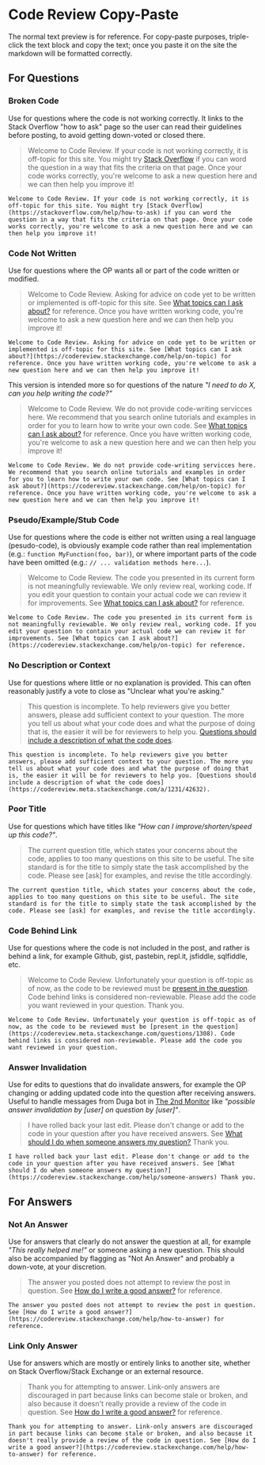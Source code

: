 # Code Review Copy-Paste

The normal text preview is for reference. For copy-paste purposes, triple-click the text block and copy the text; once you paste it on the site the markdown will be formatted correctly.

## For Questions

### Broken Code

Use for questions where the code is not working correctly. It links to the Stack Overflow "how to ask" page so the user can read their guidelines before posting, to avoid getting down-voted or closed there.

> Welcome to Code Review. If your code is not working correctly, it is off-topic for this site. You might try [Stack Overflow](https://stackoverflow.com/help/how-to-ask) if you can word the question in a way that fits the criteria on that page. Once your code works correctly, you're welcome to ask a new question here and we can then help you improve it!

```
Welcome to Code Review. If your code is not working correctly, it is off-topic for this site. You might try [Stack Overflow](https://stackoverflow.com/help/how-to-ask) if you can word the question in a way that fits the criteria on that page. Once your code works correctly, you're welcome to ask a new question here and we can then help you improve it!
```

### Code Not Written

Use for questions where the OP wants all or part of the code written or modified. 

> Welcome to Code Review. Asking for advice on code yet to be written or implemented is off-topic for this site. See [What topics can I ask about?](https://codereview.stackexchange.com/help/on-topic) for reference. Once you have written working code, you're welcome to ask a new question here and we can then help you improve it!

```
Welcome to Code Review. Asking for advice on code yet to be written or implemented is off-topic for this site. See [What topics can I ask about?](https://codereview.stackexchange.com/help/on-topic) for reference. Once you have written working code, you're welcome to ask a new question here and we can then help you improve it!
```

This version is intended more so for questions of the nature _"I need to do X, can you help writing the code?"_

> Welcome to Code Review. We do not provide code-writing servicces here. We recommend that you search online tutorials and examples in order for you to learn how to write your own code. See [What topics can I ask about?](https://codereview.stackexchange.com/help/on-topic) for reference. Once you have written working code, you're welcome to ask a new question here and we can then help you improve it!

```
Welcome to Code Review. We do not provide code-writing servicces here. We recommend that you search online tutorials and examples in order for you to learn how to write your own code. See [What topics can I ask about?](https://codereview.stackexchange.com/help/on-topic) for reference. Once you have written working code, you're welcome to ask a new question here and we can then help you improve it!
```

### Pseudo/Example/Stub Code

Use for questions where the code is either not written using a real language (pesudo-code), is obviously example code rather than real implementation (e.g.: `function MyFunction(foo, bar)`), or where important parts of the code have been omitted (e.g.: `// ... validation methods here...`).

> Welcome to Code Review. The code you presented in its current form is not meaningfully reviewable. We only review real, working code. If you edit your question to contain your actual code we can review it for improvements. See [What topics can I ask about?](https://codereview.stackexchange.com/help/on-topic) for reference.

```
Welcome to Code Review. The code you presented in its current form is not meaningfully reviewable. We only review real, working code. If you edit your question to contain your actual code we can review it for improvements. See [What topics can I ask about?](https://codereview.stackexchange.com/help/on-topic) for reference.
```

### No Description or Context

Use for questions where little or no explanation is provided. This can often reasonably justify a vote to close as "Unclear what you're asking."

> This question is incomplete. To help reviewers give you better answers, please add sufficient context to your question. The more you tell us about what your code does and what the purpose of doing that is, the easier it will be for reviewers to help you. [Questions should include a description of what the code does](https://codereview.meta.stackexchange.com/a/1231/42632).

```
This question is incomplete. To help reviewers give you better answers, please add sufficient context to your question. The more you tell us about what your code does and what the purpose of doing that is, the easier it will be for reviewers to help you. [Questions should include a description of what the code does](https://codereview.meta.stackexchange.com/a/1231/42632).
```

### Poor Title

Use for questions which have titles like _"How can I improve/shorten/speed up this code?"_.

> The current question title, which states your concerns about the code, applies to too many questions on this site to be useful. The site standard is for the title to simply state the task accomplished by the code. Please see [ask] for examples, and revise the title accordingly.

```
The current question title, which states your concerns about the code, applies to too many questions on this site to be useful. The site standard is for the title to simply state the task accomplished by the code. Please see [ask] for examples, and revise the title accordingly.
```

### Code Behind Link

Use for questions where the code is not included in the post, and rather is behind a link, for example Github, gist, pastebin, repl.it, jsfiddle, sqlfiddle, etc.

> Welcome to Code Review. Unfortunately your question is off-topic as of now, as the code to be reviewed must be [present in the question](https://codereview.meta.stackexchange.com/questions/1308). Code behind links is considered non-reviewable. Please add the code you want reviewed in your question. Thank you.

```
Welcome to Code Review. Unfortunately your question is off-topic as of now, as the code to be reviewed must be [present in the question](https://codereview.meta.stackexchange.com/questions/1308). Code behind links is considered non-reviewable. Please add the code you want reviewed in your question. 
```

### Answer Invalidation

Use for edits to questions that do invalidate answers, for example the OP changing or adding updated code into the question after receiving answers. Useful to handle messages from Duga bot in [The 2nd Monitor](https://chat.stackexchange.com/rooms/8595/the-2nd-monitor) like _"possible answer invalidation by [user] on question by [user]"_.

> I have rolled back your last edit. Please don't change or add to the code in your question after you have received answers. See [What should I do when someone answers my question?](https://codereview.stackexchange.com/help/someone-answers) Thank you.

```
I have rolled back your last edit. Please don't change or add to the code in your question after you have received answers. See [What should I do when someone answers my question?](https://codereview.stackexchange.com/help/someone-answers) Thank you.
```

## For Answers

### Not An Answer

Use for answers that clearly do not answer the question at all, for example _"This really helped me!"_ or someone asking a new question. This should also be accompanied by flagging as "Not An Answer" and probably a down-vote, at your discretion.

> The answer you posted does not attempt to review the post in question. See [How do I write a good answer?](https://codereview.stackexchange.com/help/how-to-answer) for reference.

```
The answer you posted does not attempt to review the post in question. See [How do I write a good answer?](https://codereview.stackexchange.com/help/how-to-answer) for reference.
```


### Link Only Answer

Use for answers which are mostly or entirely links to another site, whether on Stack Overflow/Stack Exchange or an external resource.

> Thank you for attempting to answer. Link-only answers are discouraged in part because links can become stale or broken, and also because it doesn't really provide a review of the code in question. See [How do I write a good answer?](https://codereview.stackexchange.com/help/how-to-answer) for reference.

```
Thank you for attempting to answer. Link-only answers are discouraged in part because links can become stale or broken, and also because it doesn't really provide a review of the code in question. See [How do I write a good answer?](https://codereview.stackexchange.com/help/how-to-answer) for reference.
```
